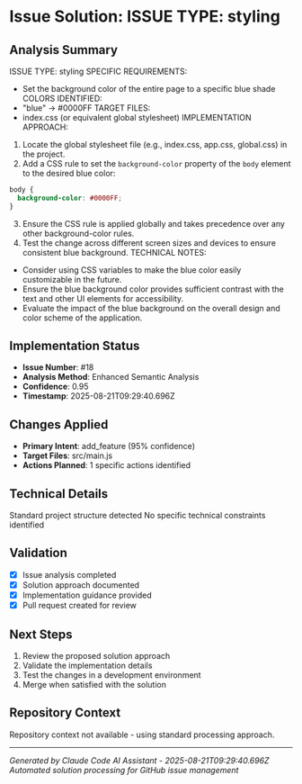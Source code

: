 # Issue Solution: ISSUE TYPE: styling

## Analysis Summary
ISSUE TYPE: styling
SPECIFIC REQUIREMENTS:
- Set the background color of the entire page to a specific blue shade
COLORS IDENTIFIED:
- "blue" → #0000FF
TARGET FILES:
- index.css (or equivalent global stylesheet)
IMPLEMENTATION APPROACH:
1. Locate the global stylesheet file (e.g., index.css, app.css, global.css) in the project.
2. Add a CSS rule to set the `background-color` property of the `body` element to the desired blue color:
```css
body {
  background-color: #0000FF;
}
```
3. Ensure the CSS rule is applied globally and takes precedence over any other background-color rules.
4. Test the change across different screen sizes and devices to ensure consistent blue background.
TECHNICAL NOTES:
- Consider using CSS variables to make the blue color easily customizable in the future.
- Ensure the blue background color provides sufficient contrast with the text and other UI elements for accessibility.
- Evaluate the impact of the blue background on the overall design and color scheme of the application.

## Implementation Status
- **Issue Number**: #18
- **Analysis Method**: Enhanced Semantic Analysis
- **Confidence**: 0.95
- **Timestamp**: 2025-08-21T09:29:40.696Z

## Changes Applied
- **Primary Intent**: add_feature (95% confidence)
- **Target Files**: src/main.js
- **Actions Planned**: 1 specific actions identified

## Technical Details
Standard project structure detected
No specific technical constraints identified

## Validation
- [x] Issue analysis completed
- [x] Solution approach documented
- [x] Implementation guidance provided
- [x] Pull request created for review

## Next Steps
1. Review the proposed solution approach
2. Validate the implementation details
3. Test the changes in a development environment
4. Merge when satisfied with the solution

## Repository Context
Repository context not available - using standard processing approach.

---
*Generated by Claude Code AI Assistant - 2025-08-21T09:29:40.696Z*
*Automated solution processing for GitHub issue management*
